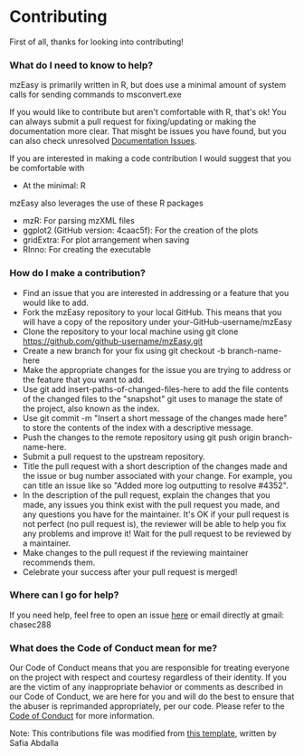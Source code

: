 # Contributing

First of all, thanks for looking into contributing!


### What do I need to know to help?

mzEasy is primarily written in R, but does use a minimal amount of system calls for sending commands to msconvert.exe

If you would like to contribute but aren't comfortable with R, that's ok! You can always submit a pull request for fixing/updating or making the documentation more clear. That misght be issues you have found, but you can also check unresolved [Documentation Issues](https://github.com/chasemc/mzEasy/labels/Documentation).

If you are interested in making a code contribution I would suggest that you be comfortable with 
  - At the minimal: R

mzEasy also leverages the use of these R packages

  - mzR: For parsing mzXML files
  - ggplot2 (GitHub version: 4caac5f): For the creation of the plots
  - gridExtra: For plot arrangement when saving
  - RInno: For creating the executable

### How do I make a contribution?

- Find an issue that you are interested in addressing or a feature that you would like to add.
- Fork the mzEasy repository to your local GitHub. This means that you will have a copy of the repository under your-GitHub-username/mzEasy
- Clone the repository to your local machine using git clone https://github.com/github-username/mzEasy.git
- Create a new branch for your fix using git checkout -b branch-name-here
- Make the appropriate changes for the issue you are trying to address or the feature that you want to add.
- Use git add insert-paths-of-changed-files-here to add the file contents of the changed files to the "snapshot" git uses to manage the state of the project, also known as the index.
- Use git commit -m "Insert a short message of the changes made here" to store the contents of the index with a descriptive message.
- Push the changes to the remote repository using git push origin branch-name-here.
- Submit a pull request to the upstream repository.
- Title the pull request with a short description of the changes made and the issue or bug number associated with your change. For example, you can title an issue like so "Added more log outputting to resolve #4352".
- In the description of the pull request, explain the changes that you made, any issues you think exist with the pull request you made, and any questions you have for the maintainer. It's OK if your pull request is not perfect (no pull request is), the reviewer will be able to help you fix any problems and improve it!
Wait for the pull request to be reviewed by a maintainer.
- Make changes to the pull request if the reviewing maintainer recommends them.
- Celebrate your success after your pull request is merged!

### Where can I go for help?
If you need help, feel free to open an issue [here](https://github.com/chasemc/mzEasy/issues) or email directly at gmail: chasec288 

### What does the Code of Conduct mean for me?
Our Code of Conduct means that you are responsible for treating everyone on the project with respect and courtesy regardless of their identity. If you are the victim of any inappropriate behavior or comments as described in our Code of Conduct, we are here for you and will do the best to ensure that the abuser is reprimanded appropriately, per our code. Please refer to the [Code of Conduct](https://github.com/chasemc/mzEasy/blob/master/CODE_OF_CONDUCT.md) for more information.


Note: This contributions file was modified from [this template](https://opensource.com/life/16/3/contributor-guidelines-template-and-tips), written by Safia Abdalla 
